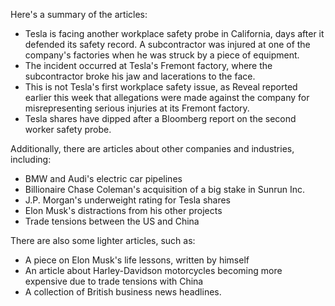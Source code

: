 Here's a summary of the articles:

* Tesla is facing another workplace safety probe in California, days after it defended its safety record. A subcontractor was injured at one of the company's factories when he was struck by a piece of equipment.
* The incident occurred at Tesla's Fremont factory, where the subcontractor broke his jaw and lacerations to the face.
* This is not Tesla's first workplace safety issue, as Reveal reported earlier this week that allegations were made against the company for misrepresenting serious injuries at its Fremont factory.
* Tesla shares have dipped after a Bloomberg report on the second worker safety probe.

Additionally, there are articles about other companies and industries, including:

* BMW and Audi's electric car pipelines
* Billionaire Chase Coleman's acquisition of a big stake in Sunrun Inc.
* J.P. Morgan's underweight rating for Tesla shares
* Elon Musk's distractions from his other projects
* Trade tensions between the US and China

There are also some lighter articles, such as:

* A piece on Elon Musk's life lessons, written by himself
* An article about Harley-Davidson motorcycles becoming more expensive due to trade tensions with China
* A collection of British business news headlines.